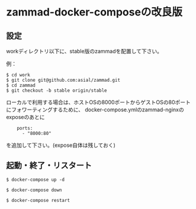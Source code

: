 # zammad-docker-composeの改良版


## 設定

workディレクトリ以下に、stable版のzammadを配置して下さい。

例：

```
$ cd work
$ git clone git@github.com:asial/zammad.git
$ cd zammad
$ git checkout -b stable origin/stable
```


ローカルで利用する場合は、ホストOSの8000ポートからゲストOSの80ポートにフォワーティングするために、
docker-compose.ymlのzammad-nginxのexposeのあとに

```
    ports:
      - "8000:80"
```

を追加して下さい。(expose自体は残しておく)

## 起動・終了・リスタート

```
$ docker-compose up -d
```

```
$ docker-compose down
```

```
$ docker-compose restart
```



